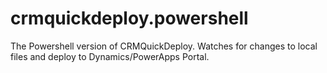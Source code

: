 # crmquickdeploy.powershell
The Powershell version of CRMQuickDeploy. Watches for changes to local files and deploy to Dynamics/PowerApps Portal.
